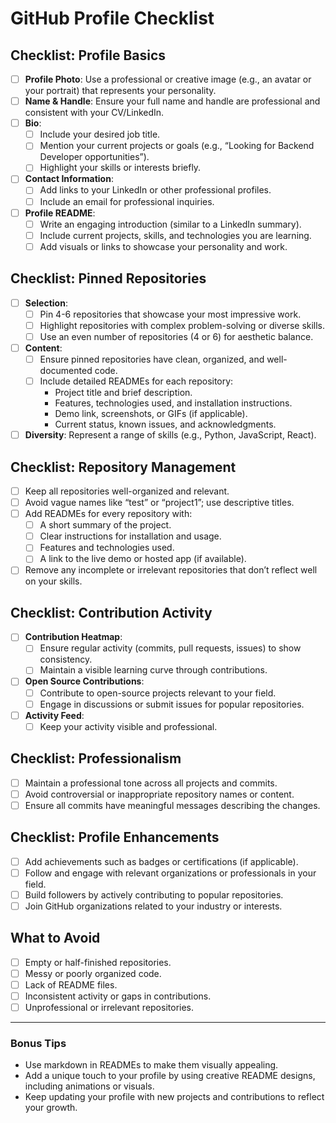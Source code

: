 # GitHub Profile Checklist

## **Checklist: Profile Basics**
- [ ] **Profile Photo**: Use a professional or creative image (e.g., an avatar or your portrait) that represents your personality.
- [ ] **Name & Handle**: Ensure your full name and handle are professional and consistent with your CV/LinkedIn.
- [ ] **Bio**:
  - [ ] Include your desired job title.
  - [ ] Mention your current projects or goals (e.g., “Looking for Backend Developer opportunities”).
  - [ ] Highlight your skills or interests briefly.
- [ ] **Contact Information**:
  - [ ] Add links to your LinkedIn or other professional profiles.
  - [ ] Include an email for professional inquiries.
- [ ] **Profile README**:
  - [ ] Write an engaging introduction (similar to a LinkedIn summary).
  - [ ] Include current projects, skills, and technologies you are learning.
  - [ ] Add visuals or links to showcase your personality and work.

## **Checklist: Pinned Repositories**
- [ ] **Selection**:
  - [ ] Pin 4-6 repositories that showcase your most impressive work.
  - [ ] Highlight repositories with complex problem-solving or diverse skills.
  - [ ] Use an even number of repositories (4 or 6) for aesthetic balance.
- [ ] **Content**:
  - [ ] Ensure pinned repositories have clean, organized, and well-documented code.
  - [ ] Include detailed READMEs for each repository:
    - Project title and brief description.
    - Features, technologies used, and installation instructions.
    - Demo link, screenshots, or GIFs (if applicable).
    - Current status, known issues, and acknowledgments.
- [ ] **Diversity**: Represent a range of skills (e.g., Python, JavaScript, React).

## **Checklist: Repository Management**
- [ ] Keep all repositories well-organized and relevant.
- [ ] Avoid vague names like “test” or “project1”; use descriptive titles.
- [ ] Add READMEs for every repository with:
  - [ ] A short summary of the project.
  - [ ] Clear instructions for installation and usage.
  - [ ] Features and technologies used.
  - [ ] A link to the live demo or hosted app (if available).
- [ ] Remove any incomplete or irrelevant repositories that don’t reflect well on your skills.

## **Checklist: Contribution Activity**
- [ ] **Contribution Heatmap**:
  - [ ] Ensure regular activity (commits, pull requests, issues) to show consistency.
  - [ ] Maintain a visible learning curve through contributions.
- [ ] **Open Source Contributions**:
  - [ ] Contribute to open-source projects relevant to your field.
  - [ ] Engage in discussions or submit issues for popular repositories.
- [ ] **Activity Feed**:
  - [ ] Keep your activity visible and professional.

## **Checklist: Professionalism**
- [ ] Maintain a professional tone across all projects and commits.
- [ ] Avoid controversial or inappropriate repository names or content.
- [ ] Ensure all commits have meaningful messages describing the changes.

## **Checklist: Profile Enhancements**
- [ ] Add achievements such as badges or certifications (if applicable).
- [ ] Follow and engage with relevant organizations or professionals in your field.
- [ ] Build followers by actively contributing to popular repositories.
- [ ] Join GitHub organizations related to your industry or interests.

## **What to Avoid**
- [ ] Empty or half-finished repositories.
- [ ] Messy or poorly organized code.
- [ ] Lack of README files.
- [ ] Inconsistent activity or gaps in contributions.
- [ ] Unprofessional or irrelevant repositories.

---

### **Bonus Tips**
- Use markdown in READMEs to make them visually appealing.
- Add a unique touch to your profile by using creative README designs, including animations or visuals.
- Keep updating your profile with new projects and contributions to reflect your growth.

